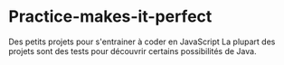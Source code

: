 # Practice-makes-it-perfect
Des petits projets pour s'entrainer à coder en JavaScript
La plupart des projets sont des tests pour découvrir certains possibilités de Java.
